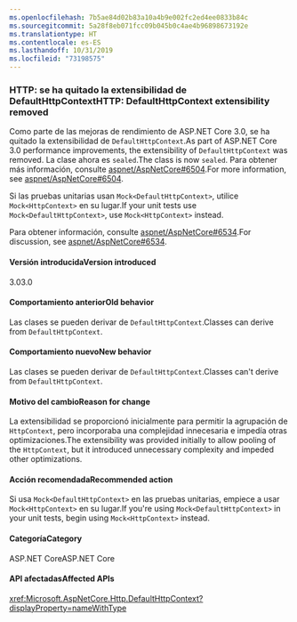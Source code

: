 ```yaml
---
ms.openlocfilehash: 7b5ae84d02b83a10a4b9e002fc2ed4ee0833b84c
ms.sourcegitcommit: 5a28f8eb071fcc09b045b0c4ae4b96898673192e
ms.translationtype: HT
ms.contentlocale: es-ES
ms.lasthandoff: 10/31/2019
ms.locfileid: "73198575"
---
```

### <a name="http-defaulthttpcontext-extensibility-removed"></a><span data-ttu-id="7b350-101">HTTP: se ha quitado la extensibilidad de DefaultHttpContext</span><span class="sxs-lookup"><span data-stu-id="7b350-101">HTTP: DefaultHttpContext extensibility removed</span></span>

<span data-ttu-id="7b350-102">Como parte de las mejoras de rendimiento de ASP.NET Core 3.0, se ha quitado la extensibilidad de `DefaultHttpContext`.</span><span class="sxs-lookup"><span data-stu-id="7b350-102">As part of ASP.NET Core 3.0 performance improvements, the extensibility of `DefaultHttpContext` was removed.</span></span> <span data-ttu-id="7b350-103">La clase ahora es `sealed`.</span><span class="sxs-lookup"><span data-stu-id="7b350-103">The class is now `sealed`.</span></span> <span data-ttu-id="7b350-104">Para obtener más información, consulte [aspnet/AspNetCore#6504](https://github.com/aspnet/AspNetCore/pull/6504).</span><span class="sxs-lookup"><span data-stu-id="7b350-104">For more information, see [aspnet/AspNetCore#6504](https://github.com/aspnet/AspNetCore/pull/6504).</span></span>

<span data-ttu-id="7b350-105">Si las pruebas unitarias usan `Mock<DefaultHttpContext>`, utilice `Mock<HttpContext>` en su lugar.</span><span class="sxs-lookup"><span data-stu-id="7b350-105">If your unit tests use `Mock<DefaultHttpContext>`, use `Mock<HttpContext>` instead.</span></span>

<span data-ttu-id="7b350-106">Para obtener información, consulte [aspnet/AspNetCore#6534](https://github.com/aspnet/AspNetCore/issues/6534).</span><span class="sxs-lookup"><span data-stu-id="7b350-106">For discussion, see [aspnet/AspNetCore#6534](https://github.com/aspnet/AspNetCore/issues/6534).</span></span>

#### <a name="version-introduced"></a><span data-ttu-id="7b350-107">Versión introducida</span><span class="sxs-lookup"><span data-stu-id="7b350-107">Version introduced</span></span>

<span data-ttu-id="7b350-108">3.0</span><span class="sxs-lookup"><span data-stu-id="7b350-108">3.0</span></span>

#### <a name="old-behavior"></a><span data-ttu-id="7b350-109">Comportamiento anterior</span><span class="sxs-lookup"><span data-stu-id="7b350-109">Old behavior</span></span>

<span data-ttu-id="7b350-110">Las clases se pueden derivar de `DefaultHttpContext`.</span><span class="sxs-lookup"><span data-stu-id="7b350-110">Classes can derive from `DefaultHttpContext`.</span></span>

#### <a name="new-behavior"></a><span data-ttu-id="7b350-111">Comportamiento nuevo</span><span class="sxs-lookup"><span data-stu-id="7b350-111">New behavior</span></span>

<span data-ttu-id="7b350-112">Las clases se pueden derivar de `DefaultHttpContext`.</span><span class="sxs-lookup"><span data-stu-id="7b350-112">Classes can't derive from `DefaultHttpContext`.</span></span>

#### <a name="reason-for-change"></a><span data-ttu-id="7b350-113">Motivo del cambio</span><span class="sxs-lookup"><span data-stu-id="7b350-113">Reason for change</span></span>

<span data-ttu-id="7b350-114">La extensibilidad se proporcionó inicialmente para permitir la agrupación de `HttpContext`, pero incorporaba una complejidad innecesaria e impedía otras optimizaciones.</span><span class="sxs-lookup"><span data-stu-id="7b350-114">The extensibility was provided initially to allow pooling of the `HttpContext`, but it introduced unnecessary complexity and impeded other optimizations.</span></span>

#### <a name="recommended-action"></a><span data-ttu-id="7b350-115">Acción recomendada</span><span class="sxs-lookup"><span data-stu-id="7b350-115">Recommended action</span></span>

<span data-ttu-id="7b350-116">Si usa `Mock<DefaultHttpContext>` en las pruebas unitarias, empiece a usar `Mock<HttpContext>` en su lugar.</span><span class="sxs-lookup"><span data-stu-id="7b350-116">If you're using `Mock<DefaultHttpContext>` in your unit tests, begin using `Mock<HttpContext>` instead.</span></span>

#### <a name="category"></a><span data-ttu-id="7b350-117">Categoría</span><span class="sxs-lookup"><span data-stu-id="7b350-117">Category</span></span>

<span data-ttu-id="7b350-118">ASP.NET Core</span><span class="sxs-lookup"><span data-stu-id="7b350-118">ASP.NET Core</span></span>

#### <a name="affected-apis"></a><span data-ttu-id="7b350-119">API afectadas</span><span class="sxs-lookup"><span data-stu-id="7b350-119">Affected APIs</span></span>

<xref:Microsoft.AspNetCore.Http.DefaultHttpContext?displayProperty=nameWithType>

<!--

#### Affected APIs

`T:Microsoft.AspNetCore.Http.DefaultHttpContext`

-->
